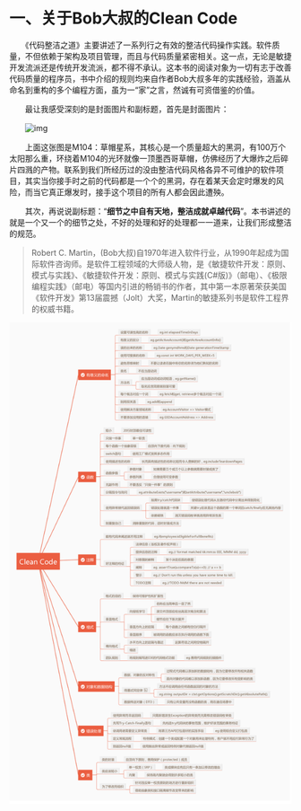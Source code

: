 # 一、关于Bob大叔的Clean Code

　　《代码整洁之道》主要讲述了一系列行之有效的整洁代码操作实践。软件质量，不但依赖于架构及项目管理，而且与代码质量紧密相关。这一点，无论是敏捷开发流派还是传统开发流派，都不得不承认。这本书的阅读对象为一切有志于改善代码质量的程序员，书中介绍的规则均来自作者Bob大叔多年的实践经验，涵盖从命名到重构的多个编程方面，虽为一“家”之言，然诚有可资借鉴的价值。

　　最让我感受深刻的是封面图片和副标题，首先是封面图片：

　　![img](https://img2018.cnblogs.com/blog/381412/201811/381412-20181122140443781-851547819.jpg)

　　上面这张图是M104：草帽星系，其核心是一个质量超大的黑洞，有100万个太阳那么重，环绕着M104的光环就像一顶墨西哥草帽，仿佛经历了大爆炸之后碎片四溅的产物。联系到我们所经历过的没由整洁代码风格各异不可维护的软件项目，其实当你接手时之前的代码都是一个个的黑洞，存在着某天会定时爆发的风险，而当它真正爆发时，接手这个项目的所有人都会因此遭殃。

　　其次，再说说副标题：“**细节之中自有天地，整洁成就卓越代码**”。本书讲述的就是一个又一个的细节之处，不好的处理和好的处理都一一道来，让我们形成整洁的规范。

> Robert C. Martin，(Bob大叔)自1970年进入软件行业，从1990年起成为国际软件咨询师。是软件工程领域的大师级人物，是《敏捷软件开发：原则、模式与实践》、《敏捷软件开发：原则、模式与实践(C#版)》（邮电）、《极限编程实践》（邮电）等国内引进的畅销书的作者，其中第一本原著荣获美国《软件开发》第13届震撼（Jolt）大奖，Martin的敏捷系列书是软件工程界的权威书籍。







![img](readme/01.01-04-clean-code-思维导图.png)

